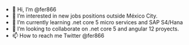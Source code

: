 - 👋 Hi, I’m @fer866
- 👀 I’m interested in new jobs positions outside México City.
- 🌱 I’m currently learning .net core 5 micro services and SAP S4/Hana
- 💞️ I’m looking to collaborate on .net core 5 and angular 12 proyects.
- 📫 How to reach me Twitter @fer866

<!---
fer866/fer866 is a ✨ special ✨ repository because its `README.md` (this file) appears on your GitHub profile.
You can click the Preview link to take a look at your changes.
--->
